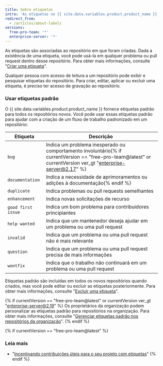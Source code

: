 ```yaml
---
title: Sobre etiquetas
intro: 'As etiquetas no {{ site.data.variables.product.product_name }} ajudam você a organizar e priorizar seu trabalho. Você pode aplicar etiquetas a problemas e pull requests para indicar prioridade, categoria ou qualquer outra informação que achar útil.'
redirect_from:
  - /articles/about-labels
versions:
  free-pro-team: '*'
  enterprise-server: '*'
---
```


As etiquetas são associadas ao repositório em que foram criadas. Dada a existência de uma etiqueta, você pode usá-la em qualquer problema ou pull request dentro desse repositório. Para obter mais informações, consulte "[Criar uma etiqueta](/articles/creating-a-label/)".

Qualquer pessoa com acesso de leitura a um repositório pode exibir e pesquisar etiquetas do repositório. Para criar, editar, aplicar ou excluir uma etiqueta, é preciso ter acesso de gravação ao repositório.

### Usar etiquetas padrão

O {{ site.data.variables.product.product_name }} fornece etiquetas padrão para todos os repositórios novos. Você pode usar essas etiquetas padrão para ajudar com a criação de um fluxo de trabalho padronizado em um repositório:

| Etiqueta           | Descrição                                                                                                                  |
| ------------------ | -------------------------------------------------------------------------------------------------------------------------- |
| `bug`              | Indica um problema inesperado ou comportamento involuntário{% if currentVersion == "free-pro-team@latest" or currentVersion ver_gt "enterprise-server@2.17" %}
| `documentation`    | Indica a necessidade de aprimoramentos ou adições à documentação{% endif %}
| `duplicate`        | Indica problemas ou pull requests semelhantes                                                                              |
| `enhancement`      | Indica novas solicitações de recurso                                                                                       |
| `good first issue` | Indica um bom problema para contribuidores principiantes                                                                   |
| `help wanted`      | Indica que um mantenedor deseja ajudar em um problema ou uma pull request                                                  |
| `invalid`          | Indica que um problema ou uma pull request não é mais relevante                                                            |
| `question`         | Indica que um problema ou uma pull request precisa de mais informações                                                     |
| `wontfix`          | Indica que o trabalho não continuará em um problema ou uma pull request                                                    |

Etiquetas padrão são incluídas em todos os novos repositórios quando criados, mas você pode editar ou excluir as etiquetas posteriormente. Para obter mais informações, consulte "[Excluir uma etiqueta](/articles/deleting-a-label/)".

{% if currentVersion == "free-pro-team@latest" or currentVersion ver_gt "enterprise-server@2.19" %}
Os proprietários da organização podem personalizar as etiquetas padrão para repositórios na organização. Para obter mais informações, consulte "[Gerenciar etiquetas padrão nos repositórios da organização](/articles/managing-default-labels-for-repositories-in-your-organization)".
{% endif %}

{% if currentVersion == "free-pro-team@latest" %}
### Leia mais

- "[Incentivando contribuições úteis para o seu projeto com etiquetas](/github/building-a-strong-community/encouraging-helpful-contributions-to-your-project-with-labels)"
{% endif %}
